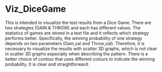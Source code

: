 # Viz_DiceGame

This is intended to visualize the test results from a Dice Game. There are two strategies (GAIN & THROW) and each has different values. The statistics of games are stored in a text file and it reflects which strategy performs better. Specifically, the winning probability of one strategy depends on two parameters (Gain_val and Throw_val). Therefore, it is necessary to visualize the results with scatter 3D graphs, which is not clear in scatter 3D graphs especially when describing the pattern. There is a better choice of contour that uses different colours to indicate the winning probability. It is clear and straightforward. 
